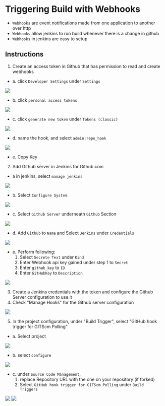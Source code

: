 # Triggering Build with Webhooks

- `Webhooks` are event notifications made from one application to another over http
- `Webhooks` allow jenkins to run build whenever there is a change in github
- `Webhooks` in jenkins are easy to setup

## Instructions

1. Create an access token in Github that has permission to read and create webhooks
- a. click `Developer Settings` under `Settings`

<img src="https://user-images.githubusercontent.com/6856382/224565006-403b15a1-f38f-4cfe-a16f-075d39d5fb18.png">

- b. click `personal access tokens`

<img src="https://user-images.githubusercontent.com/6856382/224565294-4310f3f5-09c4-4bc4-af50-f237d4e9049d.png">

- c. click `generate new token` under `Tokens (classic)`

<img src="https://user-images.githubusercontent.com/6856382/224565409-eecd2884-cbe6-4178-a8b1-d7d702d19a7f.png">

- d. name the hook, and select `admin:repo_hook`

<img src="https://user-images.githubusercontent.com/6856382/224565500-439a4499-fd3a-4d59-9bf7-9aed540a80ab.png">

- e. Copy Key

2. Add Github server in Jenkins for Github.com

- a in jenkins, select `manage jenkins`

<img src="https://user-images.githubusercontent.com/6856382/224568174-1c0d5a23-d22b-46fe-9db1-6a14acfc3d15.png">

- b. Select `Configure System`

<img src="https://user-images.githubusercontent.com/6856382/224568337-29850b15-0182-4998-aae2-2f35d7935942.png">

- c. Select `Github Server` underneath `Github` Section

<img src="https://user-images.githubusercontent.com/6856382/224568492-80774c9b-7aae-49fa-a3c7-91f5a0ef1490.png">

- d. Add `Github` to `Name` and Select `Jenkins` under `Credentials`

<img src="https://user-images.githubusercontent.com/6856382/224568609-cb1745b8-fbd1-436a-b726-c9fb91661fe4.png">

- e. Perform following: 
    1. Select `Secrete Text` under `Kind`
    2. Enter Webhook api key gained under step 1 to `Secret`
    3. Enter `github_key` to `ID`
    4. Enter `GitHubKey` to `Description`

<img src="https://user-images.githubusercontent.com/6856382/224569180-348b005b-37e6-44a4-9c66-a072eb797bca.png">

3. Create a Jenkins credentials with the token and configure the Github Server configuration to use it
4. Check "Manage Hooks" for the Github server configuration

<img src="https://user-images.githubusercontent.com/6856382/224569354-082c8173-3c71-46c8-9620-5ece74b3f0d0.png">

5. In the project configuration, under "Build Trigger", select "GitHub hook trigger for GITScm Polling"

- a. Select project

<img src="https://user-images.githubusercontent.com/6856382/224570216-e086e844-a2c4-4b0d-ab55-e2fad61ec94f.png">

- b. select `configure`

<img src="https://user-images.githubusercontent.com/6856382/224570269-f7d3d31a-9c58-4e28-9fe0-55467a317426.png">

- c. under `Source Code Management`,
    1. replace Repository URL with the one on your repository (if forked)
    2. Select `GitHub hook trigger for GITScm Polling` under `Build Triggers`

<img src="https://user-images.githubusercontent.com/6856382/224570408-6ba1cee9-6b39-488a-b3d9-3b47acae87dd.png">

<img src="https://user-images.githubusercontent.com/6856382/224570612-d14d93dd-0bc5-480f-ace9-9c5e742c2275.png">


